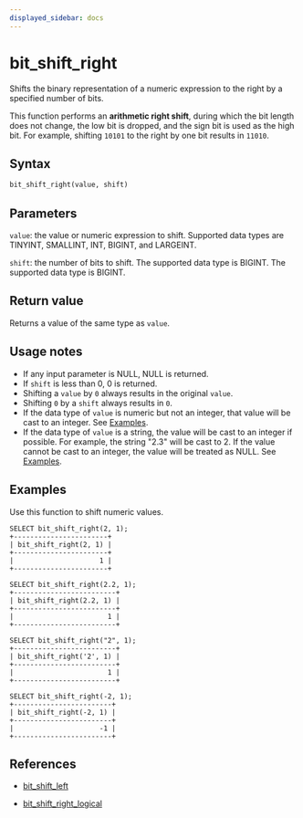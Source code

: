 ```yaml
---
displayed_sidebar: docs
---
```


# bit_shift_right



Shifts the binary representation of a numeric expression to the right by a specified number of bits.

This function performs an **arithmetic right shift**, during which the bit length does not change, the low bit is dropped, and the sign bit is used as the high bit. For example, shifting `10101` to the right by one bit results in `11010`.

## Syntax

```Haskell
bit_shift_right(value, shift)
```

## Parameters

`value`: the value or numeric expression to shift. Supported data types are TINYINT, SMALLINT, INT, BIGINT, and LARGEINT.

`shift`: the number of bits to shift. The supported data type is BIGINT. The supported data type is BIGINT.

## Return value

Returns a value of the same type as `value`.

## Usage notes

- If any input parameter is NULL, NULL is returned.
- If `shift` is less than 0, 0 is returned.
- Shifting a `value` by `0` always results in the original `value`.
- Shifting `0` by a `shift` always results in `0`.
- If the data type of `value` is numeric but not an integer, that value will be cast to an integer. See [Examples](#examples).
- If the data type of `value` is a string, the value will be cast to an integer if possible. For example, the string "2.3" will be cast to 2. If the value cannot be cast to an integer, the value will be treated as NULL. See [Examples](#examples).

## Examples

Use this function to shift numeric values.

```Plain
SELECT bit_shift_right(2, 1);
+-----------------------+
| bit_shift_right(2, 1) |
+-----------------------+
|                     1 |
+-----------------------+

SELECT bit_shift_right(2.2, 1);
+-------------------------+
| bit_shift_right(2.2, 1) |
+-------------------------+
|                       1 |
+-------------------------+

SELECT bit_shift_right("2", 1);
+-------------------------+
| bit_shift_right('2', 1) |
+-------------------------+
|                       1 |
+-------------------------+

SELECT bit_shift_right(-2, 1);
+------------------------+
| bit_shift_right(-2, 1) |
+------------------------+
|                     -1 |
+------------------------+
```

## References

- [bit_shift_left](bit_shift_left.md)

- [bit_shift_right_logical](bit_shift_right_logical.md)
